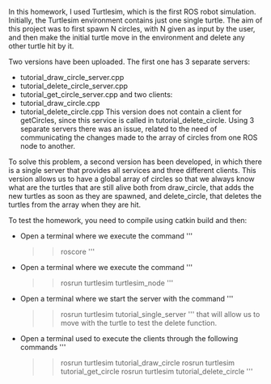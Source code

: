 In this homework, I used Turtlesim, which is the first ROS robot simulation.
Initially, the Turtlesim environment contains just one single turtle.
The aim of this project was to first spawn N circles, with N given as input by the user, and 
then make the initial turtle move in the environment and delete any other turtle hit by it.

Two versions have been uploaded.
The first one has 3 separate servers:
* tutorial_draw_circle_server.cpp
* tutorial_delete_circle_server.cpp
* tutorial_get_circle_server.cpp
and two clients:
* tutorial_draw_circle.cpp
* tutorial_delete_circle.cpp
This version does not contain a client for getCircles, since this service is called in
tutorial_delete_circle. Using 3 separate servers there was an issue, related to the need of
communicating the changes made to the array of circles from one ROS node to another.

To solve this problem, a second version has been developed, in which there is a single server
that provides all services and three different clients. This version allows us to have a global
array of circles so that we always know what are the turtles that are still alive both from
draw_circle, that adds the new turtles as soon as they are spawned, and delete_circle, that deletes
the turtles from the array when they are hit.

To test the homework, you need to compile using catkin build and then:
* Open a terminal where we execute the command
	'''
	>> roscore
	'''
* Open a terminal where we execute the command
	'''
	>> rosrun turtlesim turtlesim_node
	'''
* Open a terminal where we start the server with the command
	'''
	>> rosrun turtlesim tutorial_single_server
	'''
  that will allow us to move with the turtle to test the delete function.
* Open a terminal used to execute the clients through the following commands
	'''
	>>rosrun turtlesim tutorial_draw_circle
	>>rosrun turtlesim tutorial_get_circle
	>>rosrun turtlesim tutorial_delete_circle
	'''
